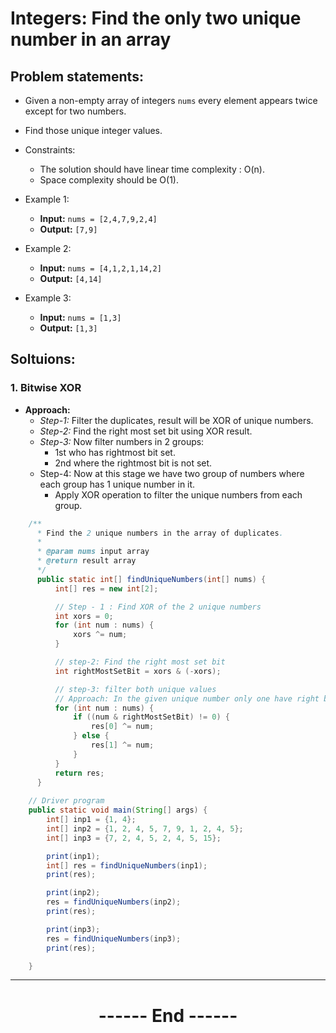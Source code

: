# Integers: Find the only two unique number in an array
## Problem statements:
- Given a non-empty array of integers `nums` every element appears twice except for two numbers. 
- Find those unique integer values.
- Constraints:
  - The solution should have linear time complexity : O(n).
  - Space complexity should be O(1).

- Example 1:
  - **Input:** `nums = [2,4,7,9,2,4]`
  - **Output:** `[7,9]`

- Example 2:
  - **Input:** `nums = [4,1,2,1,14,2]`
  - **Output:** `[4,14]`

- Example 3:
  - **Input:** `nums = [1,3]`
  - **Output:** `[1,3]`

## Soltuions:
### 1. Bitwise XOR
  - **Approach:**
    - *Step-1:* Filter the duplicates, result will be XOR of unique numbers.
    - *Step-2:* Find the right most set bit using XOR result.
    - *Step-3:* Now filter numbers in 2 groups:
      - 1st who has rightmost bit set.
      - 2nd where the rightmost bit is not set.
    - Step-4: Now at this stage we have two group of numbers where each group has 1 unique number in it.
      - Apply XOR operation to filter the unique numbers from each group.

  ```java
      /**
        * Find the 2 unique numbers in the array of duplicates.
        *
        * @param nums input array
        * @return result array
        */
        public static int[] findUniqueNumbers(int[] nums) {
            int[] res = new int[2];

            // Step - 1 : Find XOR of the 2 unique numbers
            int xors = 0;
            for (int num : nums) {
                xors ^= num;
            }

            // step-2: Find the right most set bit
            int rightMostSetBit = xors & (-xors);

            // step-3: filter both unique values
            // Approach: In the given unique number only one have right bit set '1'
            for (int num : nums) {
                if ((num & rightMostSetBit) != 0) {
                    res[0] ^= num;
                } else {
                    res[1] ^= num;
                }
            }
            return res;
        }
      
      // Driver program
      public static void main(String[] args) {
          int[] inp1 = {1, 4};
          int[] inp2 = {1, 2, 4, 5, 7, 9, 1, 2, 4, 5};
          int[] inp3 = {7, 2, 4, 5, 2, 4, 5, 15};

          print(inp1);
          int[] res = findUniqueNumbers(inp1);
          print(res);

          print(inp2);
          res = findUniqueNumbers(inp2);
          print(res);

          print(inp3);
          res = findUniqueNumbers(inp3);
          print(res);

      }
  ```

---
<center>
<h1> ------ End ------ </h1>
</center>

<!-- HTML styling -->
<style>
table, th, td {
  border: 1px solid black;
  border-collapse: collapse;
}
heading {
  color: blue;
  font-size: 20px;
  }
</style>